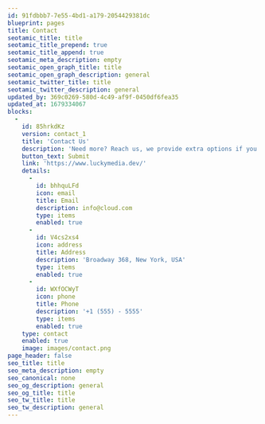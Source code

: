 ```yaml
---
id: 91fdbbb7-7e55-4bd1-a179-2054429381dc
blueprint: pages
title: Contact
seotamic_title: title
seotamic_title_prepend: true
seotamic_title_append: true
seotamic_meta_description: empty
seotamic_open_graph_title: title
seotamic_open_graph_description: general
seotamic_twitter_title: title
seotamic_twitter_description: general
updated_by: 369c0269-580d-4c49-af9f-0450df6fea35
updated_at: 1679334067
blocks:
  -
    id: 85hrkdKz
    version: contact_1
    title: 'Contact Us'
    description: 'Need more? Reach us, we provide extra options if you contact us directly for more or other services.'
    button_text: Submit
    link: 'https://www.luckymedia.dev/'
    details:
      -
        id: bhhquLFd
        icon: email
        title: Email
        description: info@cloud.com
        type: items
        enabled: true
      -
        id: V4cs2xs4
        icon: address
        title: Address
        description: 'Broadway 368, New York, USA'
        type: items
        enabled: true
      -
        id: WXfOCWyT
        icon: phone
        title: Phone
        description: '+1 (555) - 5555'
        type: items
        enabled: true
    type: contact
    enabled: true
    image: images/contact.png
page_header: false
seo_title: title
seo_meta_description: empty
seo_canonical: none
seo_og_description: general
seo_og_title: title
seo_tw_title: title
seo_tw_description: general
---
```

